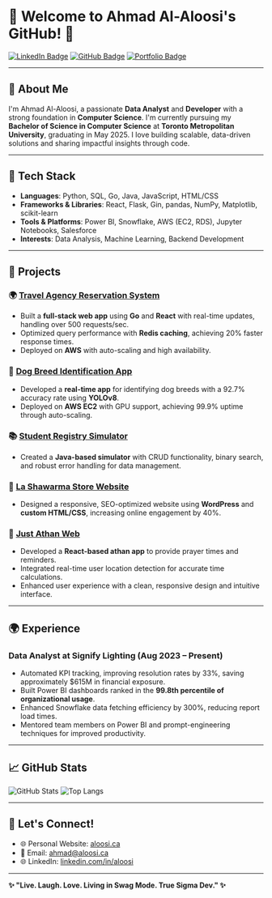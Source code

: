 # 👋 Welcome to Ahmad Al-Aloosi's GitHub! 🚀

[![LinkedIn Badge](https://img.shields.io/badge/LinkedIn-Connect-blue?style=flat&logo=linkedin&logoColor=white)](https://linkedin.com/in/aloosi)
[![GitHub Badge](https://img.shields.io/badge/GitHub-Follow-black?style=flat&logo=github&logoColor=white)](https://github.com/aloosi)
[![Portfolio Badge](https://img.shields.io/badge/Portfolio-Explore-brightgreen?style=flat)](https://aloosi.ca)

---

## 🌟 About Me

I'm Ahmad Al-Aloosi, a passionate **Data Analyst** and **Developer** with a strong foundation in **Computer Science**. I'm currently pursuing my **Bachelor of Science in Computer Science** at **Toronto Metropolitan University**, graduating in May 2025. I love building scalable, data-driven solutions and sharing impactful insights through code.

---

## 🔧 Tech Stack

- **Languages**: Python, SQL, Go, Java, JavaScript, HTML/CSS
- **Frameworks & Libraries**: React, Flask, Gin, pandas, NumPy, Matplotlib, scikit-learn
- **Tools & Platforms**: Power BI, Snowflake, AWS (EC2, RDS), Jupyter Notebooks, Salesforce
- **Interests**: Data Analysis, Machine Learning, Backend Development

---

## 🚀 Projects

### 🌍 [Travel Agency Reservation System](https://github.com/aloosi/travel-agency-system)
- Built a **full-stack web app** using **Go** and **React** with real-time updates, handling over 500 requests/sec.
- Optimized query performance with **Redis caching**, achieving 20% faster response times.
- Deployed on **AWS** with auto-scaling and high availability.

### 🐶 [Dog Breed Identification App](https://github.com/aloosi/dog-breed-identifier)
- Developed a **real-time app** for identifying dog breeds with a 92.7% accuracy rate using **YOLOv8**.
- Deployed on **AWS EC2** with GPU support, achieving 99.9% uptime through auto-scaling.

### 📚 [Student Registry Simulator](https://github.com/aloosi/student-registry-simulator)
- Created a **Java-based simulator** with CRUD functionality, binary search, and robust error handling for data management.

### 🍴 [La Shawarma Store Website](https://github.com/aloosi/la-shawarma-website)
- Designed a responsive, SEO-optimized website using **WordPress** and **custom HTML/CSS**, increasing online engagement by 40%.

### 🕌 [Just Athan Web](https://github.com/aloosi/just-athan-web)
- Developed a **React-based athan app** to provide prayer times and reminders.
- Integrated real-time user location detection for accurate time calculations.
- Enhanced user experience with a clean, responsive design and intuitive interface.

---

## 🌍 Experience

### Data Analyst at Signify Lighting (Aug 2023 – Present)
- Automated KPI tracking, improving resolution rates by 33%, saving approximately $615M in financial exposure.
- Built Power BI dashboards ranked in the **99.8th percentile of organizational usage**.
- Enhanced Snowflake data fetching efficiency by 300%, reducing report load times.
- Mentored team members on Power BI and prompt-engineering techniques for improved productivity.

---

## 📈 GitHub Stats

![GitHub Stats](https://github-readme-stats.vercel.app/api?username=aloosi&show_icons=true&theme=radical)
![Top Langs](https://github-readme-stats.vercel.app/api/top-langs/?username=aloosi&layout=compact&theme=radical)

---

## 🤝 Let's Connect!

- 🌐 Personal Website: [aloosi.ca](https://aloosi.ca)
- 📧 Email: [ahmad@aloosi.ca](mailto:ahmad@aloosi.ca)
- 🌐 LinkedIn: [linkedin.com/in/aloosi](https://linkedin.com/in/aloosi)

---

**✨ "Live. Laugh. Love. Living in Swag Mode. True Sigma Dev." ✨**
